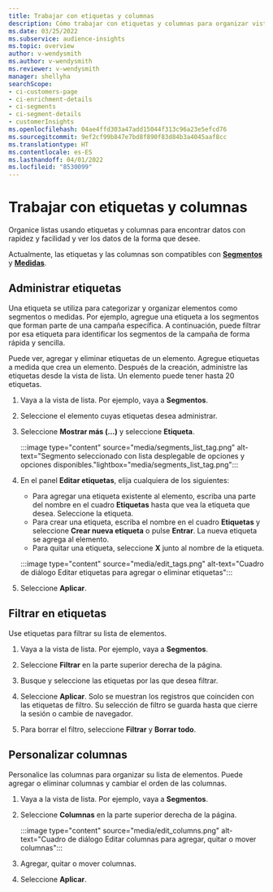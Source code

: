 ```yaml
---
title: Trabajar con etiquetas y columnas
description: Cómo trabajar con etiquetas y columnas para organizar vistas de lista
ms.date: 03/25/2022
ms.subservice: audience-insights
ms.topic: overview
author: v-wendysmith
ms.author: v-wendysmith
ms.reviewer: v-wendysmith
manager: shellyha
searchScope:
- ci-customers-page
- ci-enrichment-details
- ci-segments
- ci-segment-details
- customerInsights
ms.openlocfilehash: 04ae4ffd303a47add15044f313c96a23e5efcd76
ms.sourcegitcommit: 9ef2cf99b847e7bd8f890f83d84b3a4045aaf8cc
ms.translationtype: HT
ms.contentlocale: es-ES
ms.lasthandoff: 04/01/2022
ms.locfileid: "8530099"
---
```

# <a name="work-with-tags-and-columns"></a>Trabajar con etiquetas y columnas

Organice listas usando etiquetas y columnas para encontrar datos con rapidez y facilidad y ver los datos de la forma que desee.

Actualmente, las etiquetas y las columnas son compatibles con **[Segmentos](segments.md)** y **[Medidas](measures.md)**.

## <a name="manage-tags"></a>Administrar etiquetas

Una etiqueta se utiliza para categorizar y organizar elementos como segmentos o medidas. Por ejemplo, agregue una etiqueta a los segmentos que forman parte de una campaña específica. A continuación, puede filtrar por esa etiqueta para identificar los segmentos de la campaña de forma rápida y sencilla.

Puede ver, agregar y eliminar etiquetas de un elemento. Agregue etiquetas a medida que crea un elemento. Después de la creación, administre las etiquetas desde la vista de lista. Un elemento puede tener hasta 20 etiquetas.

1. Vaya a la vista de lista. Por ejemplo, vaya a **Segmentos**.

1. Seleccione el elemento cuyas etiquetas desea administrar.

1. Seleccione **Mostrar más (...)** y seleccione **Etiqueta**.

   :::image type="content" source="media/segments_list_tag.png" alt-text="Segmento seleccionado con lista desplegable de opciones y opciones disponibles."lightbox="media/segments_list_tag.png":::

1. En el panel **Editar etiquetas**, elija cualquiera de los siguientes:

   - Para agregar una etiqueta existente al elemento, escriba una parte del nombre en el cuadro **Etiquetas** hasta que vea la etiqueta que desea. Seleccione la etiqueta.
   - Para crear una etiqueta, escriba el nombre en el cuadro **Etiquetas** y seleccione **Crear nueva etiqueta** o pulse **Entrar**. La nueva etiqueta se agrega al elemento.
   - Para quitar una etiqueta, seleccione **X** junto al nombre de la etiqueta.

   :::image type="content" source="media/edit_tags.png" alt-text="Cuadro de diálogo Editar etiquetas para agregar o eliminar etiquetas":::

1. Seleccione **Aplicar**.

## <a name="filter-on-tags"></a>Filtrar en etiquetas

Use etiquetas para filtrar su lista de elementos.

1. Vaya a la vista de lista. Por ejemplo, vaya a **Segmentos**.

1. Seleccione **Filtrar** en la parte superior derecha de la página.

1. Busque y seleccione las etiquetas por las que desea filtrar.

1. Seleccione **Aplicar**. Solo se muestran los registros que coinciden con las etiquetas de filtro. Su selección de filtro se guarda hasta que cierre la sesión o cambie de navegador.

1. Para borrar el filtro, seleccione **Filtrar** y **Borrar todo**.

## <a name="customize-columns"></a>Personalizar columnas

Personalice las columnas para organizar su lista de elementos. Puede agregar o eliminar columnas y cambiar el orden de las columnas.

1. Vaya a la vista de lista. Por ejemplo, vaya a **Segmentos**.

1. Seleccione **Columnas** en la parte superior derecha de la página.

   :::image type="content" source="media/edit_columns.png" alt-text="Cuadro de diálogo Editar columnas para agregar, quitar o mover columnas":::

1. Agregar, quitar o mover columnas.

1. Seleccione **Aplicar**.
